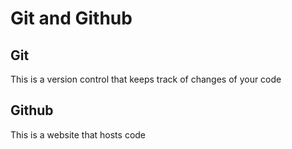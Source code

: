 # Git and Github

## Git

This is a version control that keeps track of changes of your code

## Github

This is a website that hosts code
